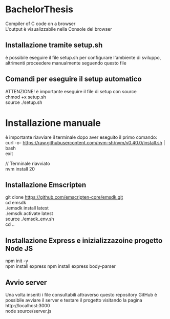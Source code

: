 # BachelorThesis
Compiler of C code on a browser  
L'output è visualizzabile nella Console del browser

## Installazione tramite setup.sh
è possibile eseguire il file setup.sh per configurare l'ambiente di sviluppo, altrimenti proceedere manualmente seguendo questo file  

## Comandi per eseguire il setup automatico  
ATTENZIONE! è importante eseguire il file di setup con source  
chmod +x setup.sh  
source ./setup.sh  


# Installazione manuale
è importante riavviare il terminale dopo aver eseguito il primo comando:  
curl -o- https://raw.githubusercontent.com/nvm-sh/nvm/v0.40.0/install.sh | bash  
exit  

// Terminale riavviato  
nvm install 20	  

## Installazione Emscripten
git clone https://github.com/emscripten-core/emsdk.git  
cd emsdk  
./emsdk install latest  
./emsdk activate latest  
source ./emsdk_env.sh  
cd ..

## Installazione Express e inizializzazoine progetto Node JS
npm init -y  
npm install express
npm install express body-parser

## Avvio server 
Una volta inseriti i file consultabili attraverso questo repository GitHub è possibile avviare il server e testare il progetto visitando la pagina http://localhost:3000  
node source/server.js
